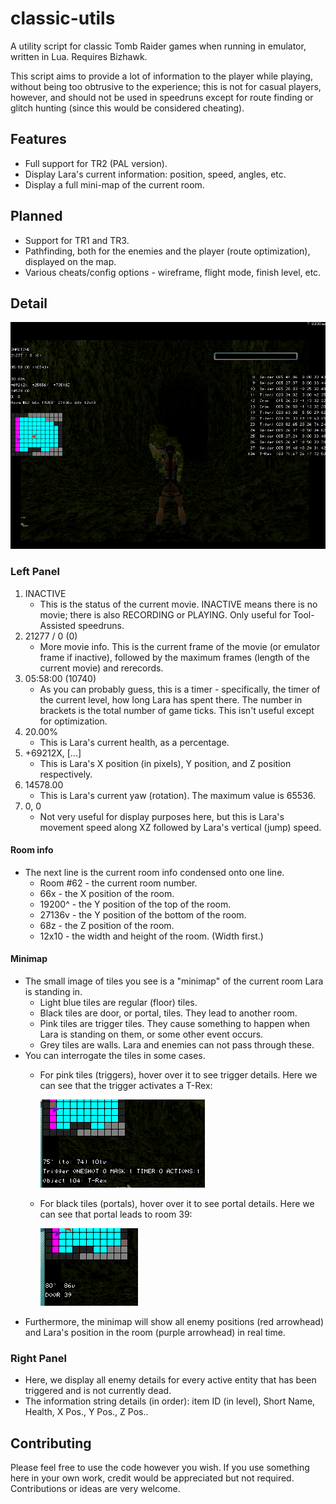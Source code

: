 # classic-utils
A utility script for classic Tomb Raider games when running in emulator, written in Lua. Requires Bizhawk.

This script aims to provide a lot of information to the player while playing, without being too obtrusive to the experience; this is not for casual players, however, and should not be used in speedruns except for route finding or glitch hunting (since this would be considered cheating).

## Features
* Full support for TR2 (PAL version).
* Display Lara's current information: position, speed, angles, etc.
* Display a full mini-map of the current room. 

## Planned
* Support for TR1 and TR3. 
* Pathfinding, both for the enemies and the player (route optimization), displayed on the map.
* Various cheats/config options - wireframe, flight mode, finish level, etc.

## Detail
![screenshot](images/great-wall.png "The Great Wall")

### Left Panel
1. INACTIVE 
    * This is the status of the current movie. INACTIVE means there is no movie; there is also RECORDING or PLAYING. Only useful for Tool-Assisted speedruns.
2. 21277 / 0 (0)
    * More movie info. This is the current frame of the movie (or emulator frame if inactive), followed by the maximum frames (length of the current movie) and rerecords.
3. 05:58:00 (10740)
    * As you can probably guess, this is a timer - specifically, the timer of the current level, how long Lara has spent there. The number in brackets is the total number of game ticks. This isn't useful except for optimization.
4. 20.00% 
    * This is Lara's current health, as a percentage.
5. +69212X, [...]
    * This is Lara's X position (in pixels), Y position, and Z position respectively.
6. 14578.00 
    * This is Lara's current yaw (rotation). The maximum value is 65536.
7. 0, 0
    * Not very useful for display purposes here, but this is Lara's movement speed along XZ followed by Lara's vertical (jump) speed.

#### Room info
* The next line is the current room info condensed onto one line. 
    * Room #62 - the current room number.
    * 66x - the X position of the room.
    * 19200^ - the Y position of the top of the room.
    * 27136v - the Y position of the bottom of the room.
    * 68z - the Z position of the room.
    * 12x10 - the width and height of the room. (Width first.)

#### Minimap
* The small image of tiles you see is a "minimap" of the current room Lara is standing in.
    * Light blue tiles are regular (floor) tiles.
    * Black tiles are door, or portal, tiles. They lead to another room.
    * Pink tiles are trigger tiles. They cause something to happen when Lara is standing on them, or some other event occurs.
    * Grey tiles are walls. Lara and enemies can not pass through these.
* You can interrogate the tiles in some cases.
    * For pink tiles (triggers), hover over it to see trigger details. Here we can see that the trigger activates a T-Rex:

        ![screenshot](images/trigger-info.PNG "Trigger info")
    * For black tiles (portals), hover over it to see portal details. Here we can see that portal leads to room 39:

        ![screenshot](images/door-info.PNG "Trigger info")
* Furthermore, the minimap will show all enemy positions (red arrowhead) and Lara's position in the room (purple arrowhead) in real time.


### Right Panel
* Here, we display all enemy details for every active entity that has been triggered and is not currently dead.
* The information string details (in order): item ID (in level), Short Name, Health, X Pos., Y Pos., Z Pos..

## Contributing
Please feel free to use the code however you wish. If you use something here in your own work, credit would be appreciated but not required. Contributions or ideas are very welcome.